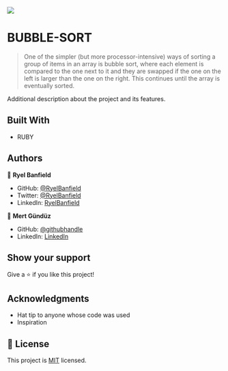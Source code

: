![](https://img.shields.io/badge/Microverse-blueviolet)

# BUBBLE-SORT

> One of the simpler (but more processor-intensive) ways of sorting a group of items in an array is bubble sort, where each element is compared to the one next to it and they are swapped if the one on the left is larger than the one on the right. This continues until the array is eventually sorted.

Additional description about the project and its features.

## Built With

- RUBY

## Authors

👤 **Ryel Banfield**

- GitHub: [@RyelBanfield](https://github.com/RyelBanfield)
- Twitter: [@RyelBanfield](https://twitter.com/RyelBanfield)
- LinkedIn: [RyelBanfield](https://www.linkedin.com/in/ryel-banfield-93a6a71b4/)

👤 **Mert Gündüz**

- GitHub: [@githubhandle](https://github.com/mgunduz1)
- LinkedIn: [LinkedIn](https://www.linkedin.com/in/mert-gunduz-875280202/)

## Show your support

Give a ⭐️ if you like this project!

## Acknowledgments

- Hat tip to anyone whose code was used
- Inspiration

## 📝 License

This project is [MIT](LICENSE) licensed.
